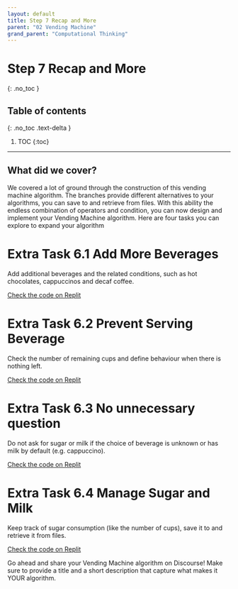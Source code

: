 ```yaml
---
layout: default
title: Step 7 Recap and More
parent: "02 Vending Machine"
grand_parent: "Computational Thinking"
---
```


# Step 7 Recap and More
{: .no_toc }

## Table of contents
{: .no_toc .text-delta }

1. TOC
{:toc}

---

## What did we cover?

We covered a lot of ground through the construction of this vending machine algorithm. The branches provide different alternatives to your algorithms, you can save to and retrieve from files. With this ability the endless combination of operators and condition, you can now design and implement your Vending Machine algorithm. Here are four tasks you can explore to expand your algorithm


# Extra Task 6.1 Add More Beverages

Add additional beverages and the related conditions, such as hot chocolates, cappuccinos and decaf coffee.

[Check the code on Replit](https://repl.it/@IO1075/02-vending-machine-step6-1)

# Extra Task 6.2 Prevent Serving Beverage

Check the number of remaining cups and define behaviour when there is nothing left.

[Check the code on Replit](https://repl.it/@IO1075/02-vending-machine-step6-2)

# Extra Task 6.3 No unnecessary question

Do not ask for sugar or milk if the choice of beverage is unknown or has milk by default (e.g. cappuccino).

[Check the code on Replit](https://repl.it/@IO1075/02-vending-machine-step6-3)

# Extra Task 6.4 Manage Sugar and Milk

Keep track of sugar consumption (like the number of cups), save it to and retrieve it from files.

[Check the code on Replit](https://repl.it/@IO1075/02-vending-machine-step6-4)


Go ahead and share your Vending Machine algorithm on Discourse! Make sure to provide a title and a short description that capture what makes it YOUR algorithm.